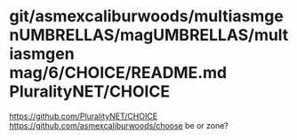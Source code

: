 # git/asmexcaliburwoods/multiasmgenUMBRELLAS/magUMBRELLAS/multiasmgen mag/6/CHOICE/README.md PluralityNET/CHOICE




https://github.com/PluralityNET/CHOICE https://github.com/asmexcaliburwoods/choose be or zone?
